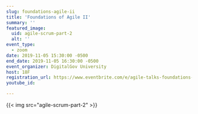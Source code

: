 ```yaml
---
slug: foundations-agile-ii
title: 'Foundations of Agile II'
summary: ''
featured_image:
  uid: agile-scrum-part-2
  alt: ''
event_type:
  - zoom
date: 2019-11-05 15:30:00 -0500
end_date: 2019-11-05 16:30:00 -0500
event_organizer: DigitalGov University
host: 18F
registration_url: https://www.eventbrite.com/e/agile-talks-foundations-of-agile-part-ii-registration-78060157031
youtube_id:

---
```


{{< img src="agile-scrum-part-2" >}}
